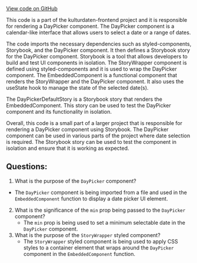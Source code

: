 [View code on GitHub](https://github.com/technologiestiftung/kulturdaten-frontend/blob/master/components/DayPicker/story.tsx)

This code is a part of the kulturdaten-frontend project and it is responsible for rendering a DayPicker component. The DayPicker component is a calendar-like interface that allows users to select a date or a range of dates. 

The code imports the necessary dependencies such as styled-components, Storybook, and the DayPicker component. It then defines a Storybook story for the DayPicker component. Storybook is a tool that allows developers to build and test UI components in isolation. The StoryWrapper component is defined using styled-components and it is used to wrap the DayPicker component. The EmbeddedComponent is a functional component that renders the StoryWrapper and the DayPicker component. It also uses the useState hook to manage the state of the selected date(s). 

The DayPickerDefaultStory is a Storybook story that renders the EmbeddedComponent. This story can be used to test the DayPicker component and its functionality in isolation. 

Overall, this code is a small part of a larger project that is responsible for rendering a DayPicker component using Storybook. The DayPicker component can be used in various parts of the project where date selection is required. The Storybook story can be used to test the component in isolation and ensure that it is working as expected.
## Questions: 
 1. What is the purpose of the `DayPicker` component?
   - The `DayPicker` component is being imported from a file and used in the `EmbeddedComponent` function to display a date picker UI element.
2. What is the significance of the `min` prop being passed to the `DayPicker` component?
   - The `min` prop is being used to set a minimum selectable date in the `DayPicker` component.
3. What is the purpose of the `StoryWrapper` styled component?
   - The `StoryWrapper` styled component is being used to apply CSS styles to a container element that wraps around the `DayPicker` component in the `EmbeddedComponent` function.